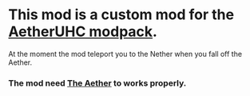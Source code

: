 # This mod is a custom mod for the [AetherUHC modpack](https://www.curseforge.com/minecraft/modpacks/aetheruhc).
At the moment the mod teleport you to the Nether when you fall off the Aether. 
###  The mod need [The Aether](https://www.curseforge.com/minecraft/mc-mods/the-aether) to works properly.

